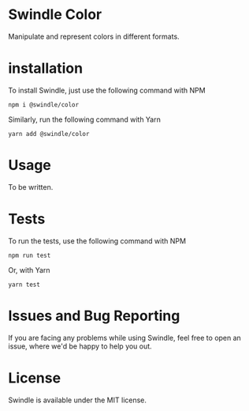 # Swindle Color
Manipulate and represent colors in different formats.

# installation
To install Swindle, just use the following command with NPM
```
npm i @swindle/color
```
Similarly, run the following command with Yarn
```
yarn add @swindle/color
```

# Usage
To be written.

# Tests
To run the tests, use the following command with NPM
```
npm run test
```
Or, with Yarn
```
yarn test
```
# Issues and Bug Reporting
If you are facing any problems while using Swindle, feel free to open an issue, where we'd be happy to help you out.

# License
Swindle is available under the MIT license.